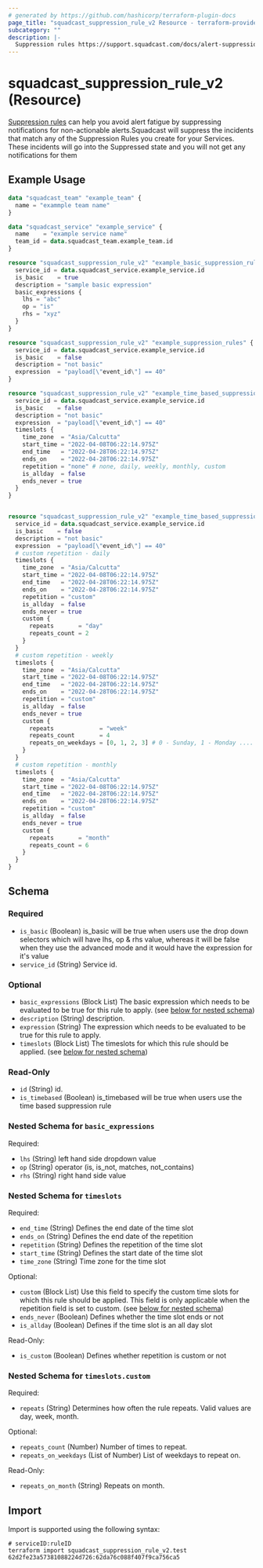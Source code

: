 ```yaml
---
# generated by https://github.com/hashicorp/terraform-plugin-docs
page_title: "squadcast_suppression_rule_v2 Resource - terraform-provider-squadcast"
subcategory: ""
description: |-
  Suppression rules https://support.squadcast.com/docs/alert-suppression can help you avoid alert fatigue by suppressing notifications for non-actionable alerts.Squadcast will suppress the incidents that match any of the Suppression Rules you create for your Services. These incidents will go into the Suppressed state and you will not get any notifications for them
---
```


# squadcast_suppression_rule_v2 (Resource)

[Suppression rules](https://support.squadcast.com/docs/alert-suppression) can help you avoid alert fatigue by suppressing notifications for non-actionable alerts.Squadcast will suppress the incidents that match any of the Suppression Rules you create for your Services. These incidents will go into the Suppressed state and you will not get any notifications for them

## Example Usage

```terraform
data "squadcast_team" "example_team" {
  name = "exammple team name"
}

data "squadcast_service" "example_service" {
  name    = "example service name"
  team_id = data.squadcast_team.example_team.id
}

resource "squadcast_suppression_rule_v2" "example_basic_suppression_rules" {
  service_id = data.squadcast_service.example_service.id
  is_basic    = true
  description = "sample basic expression"
  basic_expressions {
    lhs = "abc"
    op = "is"
    rhs = "xyz"
  }
}

resource "squadcast_suppression_rule_v2" "example_suppression_rules" {
  service_id = data.squadcast_service.example_service.id
  is_basic    = false
  description = "not basic"
  expression  = "payload[\"event_id\"] == 40"
}

resource "squadcast_suppression_rule_v2" "example_time_based_suppression_rules" {
  service_id = data.squadcast_service.example_service.id
  is_basic    = false
  description = "not basic"
  expression  = "payload[\"event_id\"] == 40"
  timeslots {
    time_zone  = "Asia/Calcutta"
    start_time = "2022-04-08T06:22:14.975Z"
    end_time   = "2022-04-28T06:22:14.975Z"
    ends_on    = "2022-04-28T06:22:14.975Z"
    repetition = "none" # none, daily, weekly, monthly, custom
    is_allday  = false
    ends_never = true
  }
}


resource "squadcast_suppression_rule_v2" "example_time_based_suppression_rules_custom_repetition" {
  service_id = data.squadcast_service.example_service.id
  is_basic    = false
  description = "not basic"
  expression  = "payload[\"event_id\"] == 40"
  # custom repetition - daily
  timeslots {
    time_zone  = "Asia/Calcutta"
    start_time = "2022-04-08T06:22:14.975Z"
    end_time   = "2022-04-28T06:22:14.975Z"
    ends_on    = "2022-04-28T06:22:14.975Z"
    repetition = "custom"
    is_allday  = false
    ends_never = true
    custom {
      repeats       = "day"
      repeats_count = 2
    }
  }
  # custom repetition - weekly
  timeslots {
    time_zone  = "Asia/Calcutta"
    start_time = "2022-04-08T06:22:14.975Z"
    end_time   = "2022-04-28T06:22:14.975Z"
    ends_on    = "2022-04-28T06:22:14.975Z"
    repetition = "custom"
    is_allday  = false
    ends_never = true
    custom {
      repeats             = "week"
      repeats_count       = 4
      repeats_on_weekdays = [0, 1, 2, 3] # 0 - Sunday, 1 - Monday ....
    }
  }
  # custom repetition - monthly
  timeslots {
    time_zone  = "Asia/Calcutta"
    start_time = "2022-04-08T06:22:14.975Z"
    end_time   = "2022-04-28T06:22:14.975Z"
    ends_on    = "2022-04-28T06:22:14.975Z"
    repetition = "custom"
    is_allday  = false
    ends_never = true
    custom {
      repeats       = "month"
      repeats_count = 6
    }
  }
}
```

<!-- schema generated by tfplugindocs -->
## Schema

### Required

- `is_basic` (Boolean) is_basic will be true when users use the drop down selectors which will have lhs, op & rhs value, whereas it will be false when they use the advanced mode and it would have the expression for it's value
- `service_id` (String) Service id.

### Optional

- `basic_expressions` (Block List) The basic expression which needs to be evaluated to be true for this rule to apply. (see [below for nested schema](#nestedblock--basic_expressions))
- `description` (String) description.
- `expression` (String) The expression which needs to be evaluated to be true for this rule to apply.
- `timeslots` (Block List) The timeslots for which this rule should be applied. (see [below for nested schema](#nestedblock--timeslots))

### Read-Only

- `id` (String) id.
- `is_timebased` (Boolean) is_timebased will be true when users use the time based suppression rule

<a id="nestedblock--basic_expressions"></a>
### Nested Schema for `basic_expressions`

Required:

- `lhs` (String) left hand side dropdown value
- `op` (String) operator (is, is_not, matches, not_contains)
- `rhs` (String) right hand side value


<a id="nestedblock--timeslots"></a>
### Nested Schema for `timeslots`

Required:

- `end_time` (String) Defines the end date of the time slot
- `ends_on` (String) Defines the end date of the repetition
- `repetition` (String) Defines the repetition of the time slot
- `start_time` (String) Defines the start date of the time slot
- `time_zone` (String) Time zone for the time slot

Optional:

- `custom` (Block List) Use this field to specify the custom time slots for which this rule should be applied. This field is only applicable when the repetition field is set to custom. (see [below for nested schema](#nestedblock--timeslots--custom))
- `ends_never` (Boolean) Defines whether the time slot ends or not
- `is_allday` (Boolean) Defines if the time slot is an all day slot

Read-Only:

- `is_custom` (Boolean) Defines whether repetition is custom or not

<a id="nestedblock--timeslots--custom"></a>
### Nested Schema for `timeslots.custom`

Required:

- `repeats` (String) Determines how often the rule repeats. Valid values are day, week, month.

Optional:

- `repeats_count` (Number) Number of times to repeat.
- `repeats_on_weekdays` (List of Number) List of weekdays to repeat on.

Read-Only:

- `repeats_on_month` (String) Repeats on month.

## Import

Import is supported using the following syntax:

```shell
# serviceID:ruleID
terraform import squadcast_suppression_rule_v2.test 62d2fe23a57381088224d726:62da76c088f407f9ca756ca5
```
